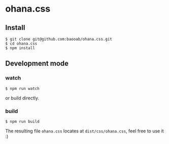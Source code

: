 # ohana.css

## Install

```
$ git clone git@github.com:baooab/ohana.css.git
$ cd ohana.css
$ npm install
```

## Development mode

### watch

```
$ npm run watch
```

or build directly.

### build

```
$ npm run build
```

The resulting file `ohana.css` locates at `dist/css/ohana.css`, feel free to use it :)
